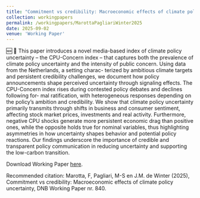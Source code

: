 ```yaml
---
title: "Commitment vs credibility: Macroeconomic effects of climate policy uncertainty"
collection: workingpapers
permalink: /workingpapers/MarottaPagliariWinter2025
date: 2025-09-02
venue: 'Working Paper'
---
```

🆕 🚀 This paper introduces a novel media-based index of climate policy uncertainty – the CPU-Concern index – that captures both the prevalence of climate policy uncertainty and the intensity of public concern. Using data from the Netherlands, a setting charac- terized by ambitious climate targets and persistent credibility challenges, we document how policy announcements shape perceived uncertainty through signaling effects. The CPU-Concern index rises during contested policy debates and declines following for- mal ratification, with heterogeneous responses depending on the policy’s ambition and credibility. We show that climate policy uncertainty primarily transmits through shifts in business and consumer sentiment, affecting stock market prices, investments and real activity. Furthermore, negative CPU shocks generate more persistent economic drag than positive ones, while the opposite holds true for nominal variables, thus highlighting asymmetries in how uncertainty shapes behavior and potential policy reactions. Our findings underscore the importance of credible and transparent policy communication in reducing uncertainty and supporting the low-carbon transition.

Download Working Paper [here](https://www.dnb.nl/media/jvohrszk/working_paper_no-840.pdf).

Recommended citation: Marotta, F, Pagliari, M-S en J.M. de Winter (2025), Commitment vs credibility: Macroeconomic effects of climate policy uncertainty, DNB Working Paper nr. 840.
